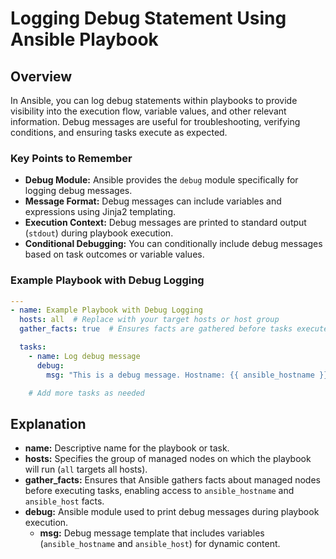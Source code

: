 # Logging Debug Statement Using Ansible Playbook

## Overview
In Ansible, you can log debug statements within playbooks to provide visibility into the execution flow, variable values, and other relevant information. Debug messages are useful for troubleshooting, verifying conditions, and ensuring tasks execute as expected.

### Key Points to Remember
- **Debug Module:** Ansible provides the `debug` module specifically for logging debug messages.
- **Message Format:** Debug messages can include variables and expressions using Jinja2 templating.
- **Execution Context:** Debug messages are printed to standard output (`stdout`) during playbook execution.
- **Conditional Debugging:** You can conditionally include debug messages based on task outcomes or variable values.

### Example Playbook with Debug Logging
```yaml
---
- name: Example Playbook with Debug Logging
  hosts: all  # Replace with your target hosts or host group
  gather_facts: true  # Ensures facts are gathered before tasks execute

  tasks:
    - name: Log debug message
      debug:
        msg: "This is a debug message. Hostname: {{ ansible_hostname }}, IP address: {{ ansible_host }}"

    # Add more tasks as needed
```
## Explanation

- **name:** Descriptive name for the playbook or task.
- **hosts:** Specifies the group of managed nodes on which the playbook will run (`all` targets all hosts).
- **gather_facts:** Ensures that Ansible gathers facts about managed nodes before executing tasks, enabling access to `ansible_hostname` and `ansible_host` facts.
- **debug:** Ansible module used to print debug messages during playbook execution.
  - **msg:** Debug message template that includes variables (`ansible_hostname` and `ansible_host`) for dynamic content.